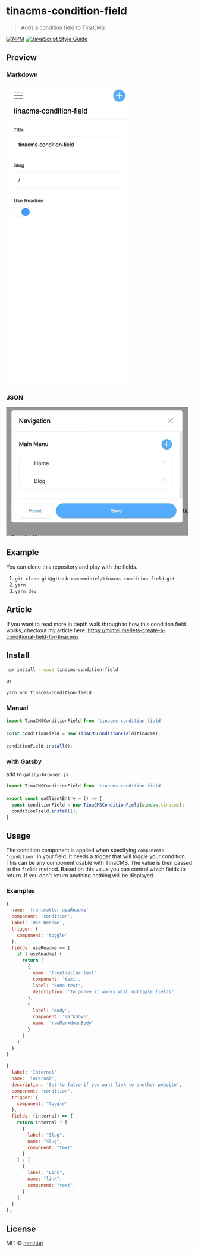 # tinacms-condition-field

> Adds a condition field to TinaCMS

[![NPM](https://img.shields.io/npm/v/tinacms-condition-field.svg)](https://www.npmjs.com/package/tinacms-condition-field) [![JavaScript Style Guide](https://img.shields.io/badge/code_style-standard-brightgreen.svg)](https://standardjs.com)

## Preview
### Markdown
![Markdown](docs/assets/example-markdown.gif)

### JSON
![Json](docs/assets/example-json.gif)

## Example
You can clone this repository and play with the fields.

1. `git clone git@github.com:mmintel/tinacms-condition-field.git`
2. `yarn`
3. `yarn dev`

## Article
If you want to read more in depth walk through to how this condition field works, checkout my article here:
https://mintel.me/lets-create-a-conditional-field-for-tinacms/

## Install

```bash
npm install --save tinacms-condition-field
```

or

```bash
yarn add tinacms-condition-field
```

### Manual
```jsx
import TinaCMSConditionField from 'tinacms-condition-field'

const conditionField = new TinaCMSConditionField(tinacms);

conditionField.install();
```

### with Gatsby
add to `gatsby-browser.js`
```jsx
import TinaCMSConditionField from 'tinacms-condition-field'

export const onClientEntry = () => {
  const conditionField = new TinaCMSConditionField(window.tinacms);
  conditionField.install();
}
```

## Usage
The condition component is applied when specifying `component: 'condition'` in your field.
It needs a trigger that will toggle your condition. This can be any component usable with TinaCMS.
The value is then passed to the `fields` method. Based on this value you can control which fields to return.
If you don't return anything nothing will be displayed.

### Examples
```js
{
  name: 'frontmatter.useReadme',
  component: 'condition',
  label: 'Use Readme',
  trigger: {
    component: 'toggle'
  },
  fields: useReadme => {
    if (!useReadme) {
      return [
        {
          name: 'frontmatter.test',
          component: 'text',
          label: 'Some test',
          description: 'To prove it works with multiple fields'
        },
        {
          label: 'Body',
          component: 'markdown',
          name: 'rawMarkdownBody'
        }
      ]
    }
  }
}
```

```js
{
  label: 'Internal',
  name: 'internal',
  description: 'Set to false if you want link to another website',
  component: "condition",
  trigger: {
    component: "toggle"
  },
  fields: (internal) => {
    return internal ? [
      {
        label: "Slug",
        name: "slug",
        component: "text"
      }
    ] : [
      {
        label: "Link",
        name: "link",
        component: "text",
      }
    ]
  }
},
```


## License

MIT © [mmintel](https://github.com/mmintel)
